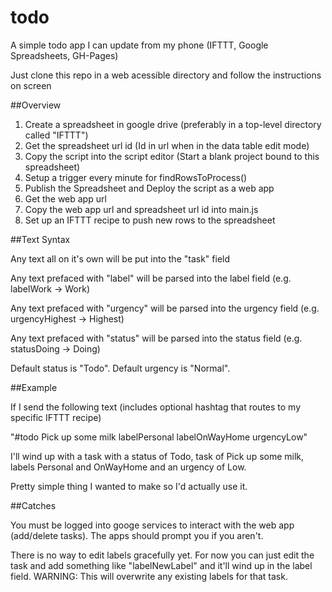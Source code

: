 # todo
A simple todo app I can update from my phone (IFTTT, Google Spreadsheets, GH-Pages)

Just clone this repo in a web acessible directory and follow the instructions on screen

##Overview

1.  Create a spreadsheet in google drive (preferably in a top-level directory called "IFTTT")
2.  Get the spreadsheet url id (Id in url when in the data table edit mode)
3.  Copy the script into the script editor (Start a blank project bound to this spreadsheet)
4.  Setup a trigger every minute for findRowsToProcess()
5.  Publish the Spreadsheet and Deploy the script as a web app
6.  Get the web app url
7.  Copy the web app url and spreadsheet url id into main.js
8.  Set up an IFTTT recipe to push new rows to the spreadsheet

##Text Syntax

Any text all on it's own will be put into the "task" field

Any text prefaced with "label" will be parsed into the label field (e.g. labelWork -> Work)

Any text prefaced with "urgency" will be parsed into the urgency field (e.g. urgencyHighest -> Highest)

Any text prefaced with "status" will be parsed into the status field (e.g. statusDoing -> Doing)

Default status is "Todo".  Default urgency is "Normal".

##Example

If I send the following text (includes optional hashtag that routes to my specific IFTTT recipe) 

"#todo Pick up some milk labelPersonal labelOnWayHome urgencyLow"

I'll wind up with a task with a status of Todo, task of Pick up some milk, labels Personal and OnWayHome and an urgency of Low.

Pretty simple thing I wanted to make so I'd actually use it.

##Catches

You must be logged into googe services to interact with the web app (add/delete tasks).  The apps should prompt you if you aren't.

There is no way to edit labels gracefully yet.  For now you can just edit the task and add something like "labelNewLabel" and it'll wind up in the label field.  WARNING:  This will overwrite any existing labels for that task.
